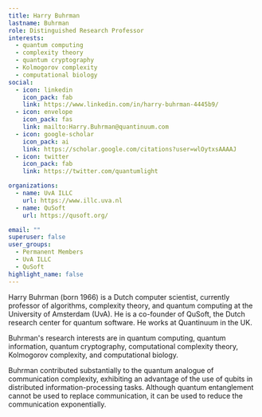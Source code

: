 ```yaml
---
title: Harry Buhrman
lastname: Buhrman
role: Distinguished Research Professor
interests:
  - quantum computing
  - complexity theory
  - quantum cryptography
  - Kolmogorov complexity
  - computational biology
social:
  - icon: linkedin
    icon_pack: fab
    link: https://www.linkedin.com/in/harry-buhrman-4445b9/
  - icon: envelope
    icon_pack: fas
    link: mailto:Harry.Buhrman@quantinuum.com
  - icon: google-scholar
    icon_pack: ai
    link: https://scholar.google.com/citations?user=wlOytxsAAAAJ
  - icon: twitter
    icon_pack: fab
    link: https://twitter.com/quantumlight

organizations:
  - name: UvA ILLC
    url: https://www.illc.uva.nl
  - name: QuSoft
    url: https://qusoft.org/

email: ""
superuser: false
user_groups:
  - Permanent Members
  - UvA ILLC
  - QuSoft
highlight_name: false
---
```


Harry Buhrman (born 1966) is a Dutch computer scientist, currently professor of algorithms, complexity theory, and quantum computing at the University of Amsterdam (UvA). He is a co-founder of QuSoft, the Dutch research center for quantum software. He works at Quantinuum in the UK.

Buhrman's research interests are in quantum computing, quantum information, quantum cryptography, computational complexity theory, Kolmogorov complexity, and computational biology.

Buhrman contributed substantially to the quantum analogue of communication complexity, exhibiting an advantage of the use of qubits in distributed information-processing tasks. Although quantum entanglement cannot be used to replace communication, it can be used to reduce the communication exponentially.
